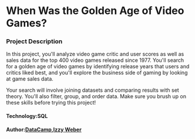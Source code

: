 # When Was the Golden Age of Video Games?
###  Project Description
In this project, you'll analyze video game critic and user scores as well as sales data for the top 400 video games released since 1977. You'll search for a golden age of video games by identifying release years that users and critics liked best, and you'll explore the business side of gaming by looking at game sales data.

Your search will involve joining datasets and comparing results with set theory. You'll also filter, group, and order data. Make sure you brush up on these skills before trying this project!
#### Technology:SQL
#### Author:[DataCamp](https://app.datacamp.com/learn/projects/1413 "DataCamp"),[Izzy Weber](https://www.datacamp.com/instructors/izzyweber-9bc35945-95bd-423b-833e-40780c76586f "Izzy Weber")
